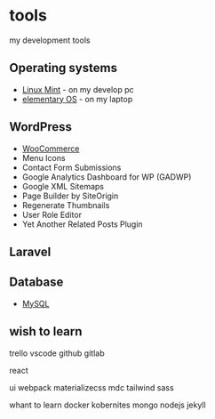 # tools
my development tools

## Operating systems

* [Linux Mint](https://www.linuxmint.com/) - on my develop pc
* [elementary OS](https://elementary.io/) - on my laptop

## WordPress

* [WooCommerce](https://woocommerce.com/)
* Menu Icons
* Contact Form Submissions
* Google Analytics Dashboard for WP (GADWP)
* Google XML Sitemaps
* Page Builder by SiteOrigin
* Regenerate Thumbnails
* User Role Editor
* Yet Another Related Posts Plugin

## Laravel

## Database

* [MySQL](https://www.mysql.com/)


## wish to learn




trello
vscode
github
gitlab


react

ui
webpack
materializecss
mdc
tailwind
sass

whant to learn
docker
kobernites
mongo
nodejs
jekyll
